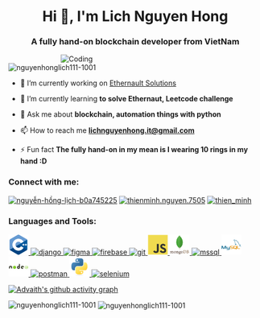 <h1 align="center">Hi 👋, I'm Lich Nguyen Hong</h1>
<h3 align="center">A fully hand-on blockchain developer from VietNam</h3>
<img align="right" alt="Coding" width="400" src="https://blog.fasset.com/wp-content/uploads/2020/12/1080-Blog-featured-Crypto-vs-2.gif">
<p align="left"> <img src="https://komarev.com/ghpvc/?username=nguyenhonglich111-1001&label=Profile%20views&color=0e75b6&style=flat" alt="nguyenhonglich111-1001" /> </p>

- 🔭 I’m currently working on [Ethernault Solutions](https://github.com/nguyenhonglich111-1001/ethernau-solutions)

- 🌱 I’m currently learning **to solve Ethernaut, Leetcode challenge**

- 💬 Ask me about **blockchain, automation things with python**

- 📫 How to reach me **lichnguyenhong.it@gmail.com**

- ⚡ Fun fact **The fully hand-on in my mean is I wearing 10 rings in my hand :D**

<h3 align="left">Connect with me:</h3>
<p align="left">
<a href="https://linkedin.com/in/nguyễn-hồng-lịch-b0a745225" target="blank"><img align="center" src="https://raw.githubusercontent.com/rahuldkjain/github-profile-readme-generator/master/src/images/icons/Social/linked-in-alt.svg" alt="nguyễn-hồng-lịch-b0a745225" height="30" width="40" /></a>
<a href="https://fb.com/thienminh.nguyen.7505" target="blank"><img align="center" src="https://raw.githubusercontent.com/rahuldkjain/github-profile-readme-generator/master/src/images/icons/Social/facebook.svg" alt="thienminh.nguyen.7505" height="30" width="40" /></a>
<a href="https://www.leetcode.com/thien_minh" target="blank"><img align="center" src="https://raw.githubusercontent.com/rahuldkjain/github-profile-readme-generator/master/src/images/icons/Social/leet-code.svg" alt="thien_minh" height="30" width="40" /></a>
</p>

<h3 align="left">Languages and Tools:</h3>
<p align="left"> <a href="https://www.w3schools.com/cpp/" target="_blank" rel="noreferrer"> <img src="https://raw.githubusercontent.com/devicons/devicon/master/icons/cplusplus/cplusplus-original.svg" alt="cplusplus" width="40" height="40"/> </a> <a href="https://www.djangoproject.com/" target="_blank" rel="noreferrer"> <img src="https://cdn.worldvectorlogo.com/logos/django.svg" alt="django" width="40" height="40"/> </a> <a href="https://www.figma.com/" target="_blank" rel="noreferrer"> <img src="https://www.vectorlogo.zone/logos/figma/figma-icon.svg" alt="figma" width="40" height="40"/> </a> <a href="https://firebase.google.com/" target="_blank" rel="noreferrer"> <img src="https://www.vectorlogo.zone/logos/firebase/firebase-icon.svg" alt="firebase" width="40" height="40"/> </a> <a href="https://git-scm.com/" target="_blank" rel="noreferrer"> <img src="https://www.vectorlogo.zone/logos/git-scm/git-scm-icon.svg" alt="git" width="40" height="40"/> </a> <a href="https://developer.mozilla.org/en-US/docs/Web/JavaScript" target="_blank" rel="noreferrer"> <img src="https://raw.githubusercontent.com/devicons/devicon/master/icons/javascript/javascript-original.svg" alt="javascript" width="40" height="40"/> </a> <a href="https://www.mongodb.com/" target="_blank" rel="noreferrer"> <img src="https://raw.githubusercontent.com/devicons/devicon/master/icons/mongodb/mongodb-original-wordmark.svg" alt="mongodb" width="40" height="40"/> </a> <a href="https://www.microsoft.com/en-us/sql-server" target="_blank" rel="noreferrer"> <img src="https://www.svgrepo.com/show/303229/microsoft-sql-server-logo.svg" alt="mssql" width="40" height="40"/> </a> <a href="https://www.mysql.com/" target="_blank" rel="noreferrer"> <img src="https://raw.githubusercontent.com/devicons/devicon/master/icons/mysql/mysql-original-wordmark.svg" alt="mysql" width="40" height="40"/> </a> <a href="https://nodejs.org" target="_blank" rel="noreferrer"> <img src="https://raw.githubusercontent.com/devicons/devicon/master/icons/nodejs/nodejs-original-wordmark.svg" alt="nodejs" width="40" height="40"/> </a> <a href="https://postman.com" target="_blank" rel="noreferrer"> <img src="https://www.vectorlogo.zone/logos/getpostman/getpostman-icon.svg" alt="postman" width="40" height="40"/> </a> <a href="https://www.python.org" target="_blank" rel="noreferrer"> <img src="https://raw.githubusercontent.com/devicons/devicon/master/icons/python/python-original.svg" alt="python" width="40" height="40"/> </a> <a href="https://www.selenium.dev" target="_blank" rel="noreferrer"> <img src="https://raw.githubusercontent.com/detain/svg-logos/780f25886640cef088af994181646db2f6b1a3f8/svg/selenium-logo.svg" alt="selenium" width="40" height="40"/> </a> </p>

[![Advaith's github activity graph](https://github-readme-activity-graph.cyclic.app/graph?username=nguyenhonglich111-1001&theme=react)](https://github.com/ashutosh00710/github-readme-activity-graph)

<p><img align="left" src="https://github-readme-stats.vercel.app/api/top-langs?username=nguyenhonglich111-1001&show_icons=true&locale=en&layout=compact" alt="nguyenhonglich111-1001" /></p>

<p>&nbsp;<img align="center" src="https://github-readme-stats.vercel.app/api?username=nguyenhonglich111-1001&show_icons=true&locale=en" alt="nguyenhonglich111-1001" /></p>
